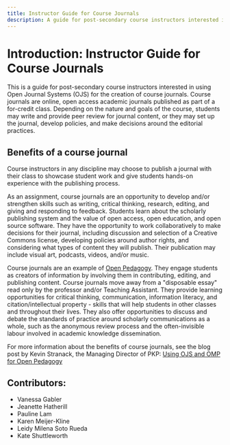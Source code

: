```yaml
---
title: Instructor Guide for Course Journals
description: A guide for post-secondary course instructors interested in using Open Journal Systems (OJS) for the creation of course journals. Used within classroom settings, educational course journals can be effective tools in engaging with principles of Open Pedagogy and teaching students about scholarly communications.
---
```


# Introduction: Instructor Guide for Course Journals

This is a guide for post-secondary course instructors interested in using Open Journal Systems (OJS) for the creation of course journals. Course journals are online, open access academic journals published as part of a for-credit class. Depending on the nature and goals of the course, students may write and provide peer review for journal content, or they may set up the journal, develop policies, and make decisions around the editorial practices.

## Benefits of a course journal

Course instructors in any discipline may choose to publish a journal with their class to showcase student work and give students hands-on experience with the publishing process.

As an assignment, course journals are an opportunity to develop and/or strengthen skills such as writing, critical thinking, research, editing, and giving and responding to feedback. Students learn about the scholarly publishing system and the value of open access, open education, and open source software. They have the opportunity to work collaboratively to make decisions for their journal, including discussion and selection of a Creative Commons license, developing policies around author rights, and considering what types of content they will publish. Their publication may include visual art, podcasts, videos, and/or music.

Course journals are an example of [Open Pedagogy](https://opencontent.org/blog/archives/2975). They engage students as creators of information by involving them in contributing, editing, and publishing content. Course journals move away from a "disposable essay" read only by the professor and/or Teaching Assistant. They provide learning opportunities for critical thinking, communication, information literacy, and citation/intellectual property - skills that will help students in other classes and throughout their lives. They also offer opportunities to discuss and debate the standards of practice around scholarly communications as a whole, such as the anonymous review process and the often-invisible labour involved in academic knowledge dissemination.

For more information about the benefits of course journals, see the blog post by Kevin Stranack, the Managing Director of PKP: [Using OJS and OMP for Open Pedagogy](https://pkp.sfu.ca/2017/02/08/using-ojs-and-omp-for-open-pedagogy/)

## Contributors:

- Vanessa Gabler
- Jeanette Hatherill
- Pauline Lam
- Karen Meijer-Kline
- Leidy Milena Soto Rueda
- Kate Shuttleworth
